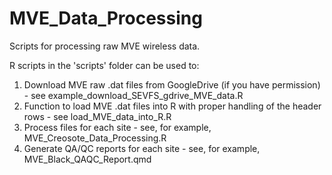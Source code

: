 # MVE_Data_Processing

Scripts for processing raw MVE wireless data.

R scripts in the 'scripts' folder can be used to:  
1. Download MVE raw .dat files from GoogleDrive (if you have permission) - see example_download_SEVFS_gdrive_MVE_data.R
2. Function to load MVE .dat files into R with proper handling of the header rows - see load_MVE_data_into_R.R  
3. Process files for each site - see, for example, MVE_Creosote_Data_Processing.R  
4. Generate QA/QC reports for each site - see, for example, MVE_Black_QAQC_Report.qmd

